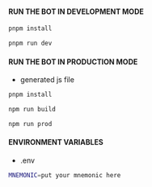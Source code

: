 #### RUN THE BOT IN DEVELOPMENT MODE

```bash
pnpm install
```
```bash
pnpm run dev
```

#### RUN THE BOT IN PRODUCTION MODE 

- generated js file

```bash
pnpm install
```
```bash
npm run build
```    
```bash
npm run prod
```         

#### ENVIRONMENT VARIABLES

- .env

```bash
MNEMONIC=put your mnemonic here
```

